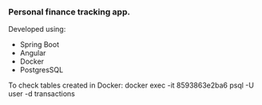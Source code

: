 ### Personal finance tracking app.
Developed using:
- Spring Boot
- Angular
- Docker
- PostgresSQL

To check tables created in Docker:
docker exec -it 8593863e2ba6 psql -U user -d transactions

<!-- ng generate c footer --skip-tests --inline-style --inline-template --dry-run -->
<!-- ng add @angular/material -->